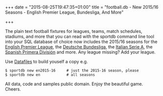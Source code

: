 +++
date  = "2015-08-25T19:47:35+01:00"
title = "football.db - New 2015/16 Seasons - English Premier League, Bundesliga, And More"

+++

The plain text football fixtures for leagues, teams, match schedules, stadiums, 
and more that you can read with the sportdb command line tool into your SQL database of choice 
now includes the 2015/16 seasons for the [English Premier League](https://github.com/openfootball/eng-england/tree/master/2015-16), 
the [Deutsche Bundesliga](https://github.com/openfootball/de-deutschland/tree/master/2015-16), 
the [Italian Serie A](https://github.com/openfootball/it-italy/tree/master/2015-16),
the [Spanish Primera División](https://github.com/openfootball/es-espana/tree/master/2015-16) and more. Any league missing? Add your league. 

Use [Datafiles](https://github.com/openfootball/datafile) to build youself a copy e.g. 

    $ sportdb new en2015-16     # just the 2015-16 season, please
    $ sportdb new en            # all seasons
    
All data, code and samples public domain. Enjoy the beautiful game. Cheers.
